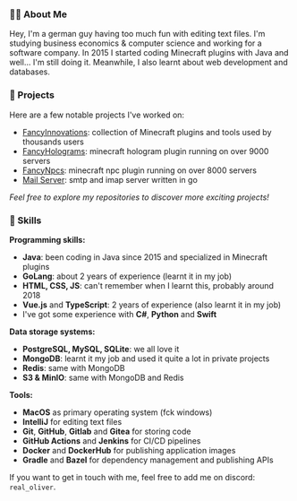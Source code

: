 ### 👨‍💻 About Me
Hey, I'm a german guy having too much fun with editing text files. I'm studying business economics & computer science and working for a software company. 
In 2015 I started coding Minecraft plugins with Java and well... I'm still doing it. Meanwhile, I also learnt about web development and databases.

### 🚀 Projects
Here are a few notable projects I've worked on:
 - [FancyInnovations](https://github.com/FancyInnovations): collection of Minecraft plugins and tools used by thousands users
 - [FancyHolograms](https://github.com/FancyInnovations/FancyPlugins): minecraft hologram plugin running on over 9000 servers
 - [FancyNpcs](https://github.com/FancyInnovations/FancyPlugins): minecraft npc plugin running on over 8000 servers
 - [Mail Server](https://github.com/OliverSchlueter/mail-server): smtp and imap server written in go
 
*Feel free to explore my repositories to discover more exciting projects!*

### 🔭 Skills

**Programming skills:**<br>
- **Java**: been coding in Java since 2015 and specialized in Minecraft plugins
- **GoLang**: about 2 years of experience (learnt it in my job)
- **HTML, CSS, JS**: can't remember when I learnt this, probably around 2018
- **Vue.js** and **TypeScript**: 2 years of experience (also learnt it in my job)
- I've got some experience with **C#**, **Python** and **Swift**

**Data storage systems:**<br>
- **PostgreSQL, MySQL, SQLite**: we all love it
- **MongoDB**: learnt it my job and used it quite a lot in private projects
- **Redis**: same with MongoDB
- **S3 & MinIO**: same with MongoDB and Redis

**Tools:**<br>
- **MacOS** as primary operating system (fck windows)
- **IntelliJ** for editing text files
- **Git**, **GitHub**, **Gitlab** and **Gitea** for storing code
- **GitHub Actions** and **Jenkins** for CI/CD pipelines
- **Docker** and **DockerHub** for publishing application images
- **Gradle** and **Bazel** for dependency management and publishing APIs

If you want to get in touch with me, feel free to add me on discord: `real_oliver`.

